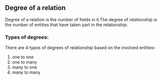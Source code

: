 ## Degree of a relation
Degree of a relation is the number of fields in it.The degree of relationship is the number of entities that have taken part in the relationship.

### Types of degrees:
There are 4 types of degrees of relationship based on the involved entities-

1. one to one
2. one to many
3. many to one
4. many to many